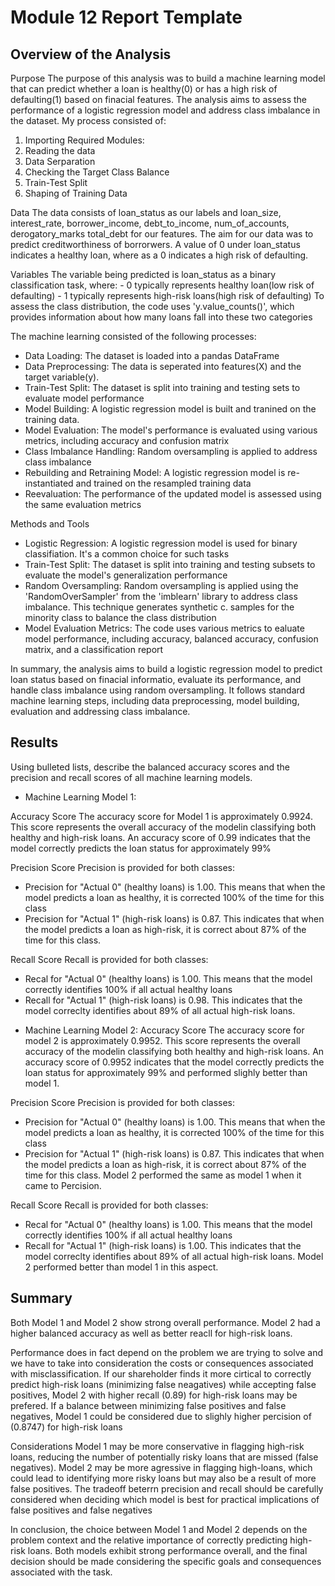 # Module 12 Report Template

## Overview of the Analysis

Purpose 
The purpose of this analysis was to build a machine learning model that can predict whether a loan is healthy(0) or has a high risk of defaulting(1) based on finacial features. The analysis aims to assess the performance of a logistic regression model and address class imbalance in the dataset. My process consisted of:

1. Importing Required Modules: 
2. Reading the data 
3. Data Serparation 
4. Checking the Target Class Balance 
5. Train-Test Split 
6. Shaping of Training Data 

Data
The data consists of loan_status as our labels and loan_size, interest_rate, borrower_income, debt_to_income, num_of_accounts, derogatory_marks total_debt for our features. The aim for our data was to predict creditworthiness of borrorwers. A value of 0 under loan_status indicates a healthy loan, where as a 0 indicates a high risk of defaulting.

Variables
The variable being predicted is loan_status as a binary classification task, where:
    - 0 typically represents healthy loan(low risk of defaulting)
    - 1 typically represents high-risk loans(high risk of defaulting)
To assess the class distribution, the code uses 'y.value_counts()', which provides information about how many loans fall into these two categories 

The machine learning consisted of the following processes:
- Data Loading: The dataset is loaded into a pandas DataFrame
- Data Preprocessing: The data is seperated into features(X) and the target variable(y).
- Train-Test Split: The dataset is split into training and testing sets to evaluate model performance 
- Model Building: A logistic regression model is built and tranined on the training data. 
- Model Evaluation: The model's performance is evaluated using various metrics, including accuracy and confusion matrix
- Class Imbalance Handling: Random oversampling is applied to address class imbalance 
- Rebuilding and Retraining Model: A logistic regression model is re-instantiated  and trained on the resampled training data 
- Reevaluation: The performance of the updated model is assessed using the same evaluation metrics

Methods and Tools 
- Logistic Regression: A logistic regression model is used for binary classifiation. It's a common choice for such tasks
- Train-Test Split: The dataset is split into training and testing subsets to evaluate the model's generalization performance 
- Random Oversampling: Random oversampling is applied using the 'RandomOverSampler' from the 'imblearn' library to address class imbalance. This technique generates synthetic c.   samples for the minority class to balance the class distribution 
- Model Evaluation Metrics: The code uses various metrics to ealuate model performance, including accuracy, balanced accuracy, confusion matrix, and a classification report 


In summary, the analysis aims to build a logistic regression model to predict loan status based on finacial informatio, evaluate its performance, and handle class imbalance using random oversampling. It follows standard machine learning steps, including data preprocessing, model building, evaluation and addressing class imbalance. 
## Results

Using bulleted lists, describe the balanced accuracy scores and the precision and recall scores of all machine learning models.

* Machine Learning Model 1:

Accuracy Score
The accuracy score for Model 1 is approximately 0.9924. This score represents the overall accuracy of the modelin classifying both healthy and high-risk loans. An accuracy score of 0.99 indicates that the model correctly predicts the loan status for approximately 99% 

Precision Score
Precision is provided for both classes:
  - Precision for "Actual 0" (healthy loans) is 1.00. This means that when the model predicts a loan as healthy, it is corrected 100% of the time for this class
  - Precision for "Actual 1" (high-risk loans) is 0.87. This indicates that when the model predicts a loan as high-risk, it is correct about 87% of the time for this class.

Recall Score
Recall is provided for both classes:
  - Recal for "Actual 0" (healthy loans) is 1.00. This means that the model correctly identifies 100% if all actual healthy loans
  - Recall for "Actual 1" (high-risk loans) is 0.98. This indicates that the model correclty identifies about 89% of all actual high-risk loans. 


* Machine Learning Model 2:
Accuracy Score
The accuracy score for model 2 is approximately 0.9952. This score represents the overall accuracy of the modelin classifying both healthy and high-risk loans. An accuracy score of 0.9952 indicates that the model correctly predicts the loan status for approximately 99% and performed slighly better than model 1.  

Precision Score
Precision is provided for both classes:
  - Precision for "Actual 0" (healthy loans) is 1.00. This means that when the model predicts a loan as healthy, it is corrected 100% of the time for this class
  - Precision for "Actual 1" (high-risk loans) is 0.87. This indicates that when the model predicts a loan as high-risk, it is correct about 87% of the time for this class. Model 2 performed the same as model 1 when it came to Percision. 

Recall Score
Recall is provided for both classes:
  - Recal for "Actual 0" (healthy loans) is 1.00. This means that the model correctly identifies 100% if all actual healthy loans
  - Recall for "Actual 1" (high-risk loans) is 1.00. This indicates that the model correclty identifies about 89% of all actual high-risk loans. Model 2 performed better than model 1 in this aspect. 

 
## Summary
Both Model 1 and Model 2 show strong overall performance. Model 2 had a higher balanced accuracy as well as better reacll for high-risk loans. 

Performance does in fact depend on the problem we are trying to solve and we have to take into consideration the costs or consequences associated with misclassification. If our shareholder finds it more cirtical to correctly predict high-risk loans (minimizing false neagatives) while accepting false positives, Model 2 with higher recall (0.89) for high-risk loans may be prefered. If a balance between minimizing false positives and false negatives, Model 1 could be considered due to slighly higher percision of (0.8747) for high-risk loans 

Considerations
Model 1 may be more conservative in flagging high-risk loans, reducing the number of potentially risky loans that are missed (false negatives). 
Model 2 may be more agressive in flagging high-loans, which could lead to identifying more risky loans but may also be a result of more false positives. The tradeoff beterrn precision and recall should be carefully  considered when deciding which model is best for practical implications of false positives and false negatives 

In conclusion, the choice between Model 1 and Model 2 depends on the problem context and the relative importance of correctly predicting high-risk loans. Both models exhibit strong performance overall, and the final decision should be made considering the specific goals and consequences associated with the task. 
